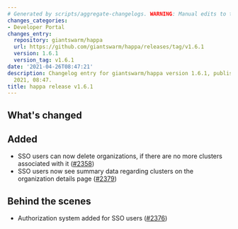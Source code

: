 ```yaml
---
# Generated by scripts/aggregate-changelogs. WARNING: Manual edits to this files will be overwritten.
changes_categories:
- Developer Portal
changes_entry:
  repository: giantswarm/happa
  url: https://github.com/giantswarm/happa/releases/tag/v1.6.1
  version: 1.6.1
  version_tag: v1.6.1
date: '2021-04-26T08:47:21'
description: Changelog entry for giantswarm/happa version 1.6.1, published on 26 April
  2021, 08:47.
title: happa release v1.6.1
---
```


## What's changed

## Added

- SSO users can now delete organizations, if there are no more clusters associated with it ([#2358](https://github.com/giantswarm/happa/pull/2358))
- SSO users now see summary data regarding clusters on the organization details page ([#2379](https://github.com/giantswarm/happa/pull/2379))

## Behind the scenes

- Authorization system added for SSO users ([#2376](https://github.com/giantswarm/happa/pull/2376))
